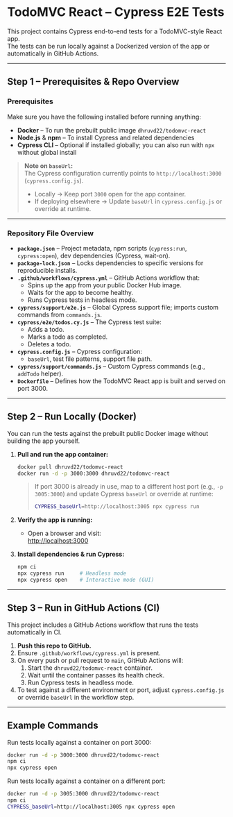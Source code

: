 # TodoMVC React – Cypress E2E Tests

This project contains Cypress end-to-end tests for a TodoMVC-style React app.  
The tests can be run locally against a Dockerized version of the app or automatically in GitHub Actions.

---

## Step 1 – Prerequisites & Repo Overview

### Prerequisites
Make sure you have the following installed before running anything:

- **Docker** – To run the prebuilt public image `dhruvd22/todomvc-react`
- **Node.js** & **npm** – To install Cypress and related dependencies
- **Cypress CLI** – Optional if installed globally; you can also run with `npx` without global install

> **Note on `baseUrl`:**  
> The Cypress configuration currently points to `http://localhost:3000` (`cypress.config.js`).  
> - Locally → Keep port `3000` open for the app container.  
> - If deploying elsewhere → Update `baseUrl` in `cypress.config.js` or override at runtime.

---

### Repository File Overview

- **`package.json`** – Project metadata, npm scripts (`cypress:run`, `cypress:open`), dev dependencies (Cypress, wait-on).
- **`package-lock.json`** – Locks dependencies to specific versions for reproducible installs.
- **`.github/workflows/cypress.yml`** – GitHub Actions workflow that:
  - Spins up the app from your public Docker Hub image.
  - Waits for the app to become healthy.
  - Runs Cypress tests in headless mode.
- **`cypress/support/e2e.js`** – Global Cypress support file; imports custom commands from `commands.js`.
- **`cypress/e2e/todos.cy.js`** – The Cypress test suite:
  - Adds a todo.
  - Marks a todo as completed.
  - Deletes a todo.
- **`cypress.config.js`** – Cypress configuration:
  - `baseUrl`, test file patterns, support file path.
- **`cypress/support/commands.js`** – Custom Cypress commands (e.g., `addTodo` helper).
- **`Dockerfile`** – Defines how the TodoMVC React app is built and served on port 3000.

---

## Step 2 – Run Locally (Docker)

You can run the tests against the prebuilt public Docker image without building the app yourself.

1. **Pull and run the app container:**
    ```bash
    docker pull dhruvd22/todomvc-react
    docker run -d -p 3000:3000 dhruvd22/todomvc-react
    ```
    > If port 3000 is already in use, map to a different host port (e.g., `-p 3005:3000`) and update Cypress `baseUrl` or override at runtime:
    > ```bash
    > CYPRESS_baseUrl=http://localhost:3005 npx cypress run
    > ```

2. **Verify the app is running:**
    - Open a browser and visit:  
      [http://localhost:3000](http://localhost:3000)

3. **Install dependencies & run Cypress:**
    ```bash
    npm ci
    npx cypress run     # Headless mode
    npx cypress open    # Interactive mode (GUI)
    ```

---

## Step 3 – Run in GitHub Actions (CI)

This project includes a GitHub Actions workflow that runs the tests automatically in CI.

1. **Push this repo to GitHub.**
2. Ensure `.github/workflows/cypress.yml` is present.
3. On every push or pull request to `main`, GitHub Actions will:
    1. Start the `dhruvd22/todomvc-react` container.
    2. Wait until the container passes its health check.
    3. Run Cypress tests in headless mode.
4. To test against a different environment or port, adjust `cypress.config.js` or override `baseUrl` in the workflow step.

---

## Example Commands

Run tests locally against a container on port 3000:
```bash
docker run -d -p 3000:3000 dhruvd22/todomvc-react
npm ci
npx cypress open
```

Run tests locally against a container on a different port:
```bash
docker run -d -p 3005:3000 dhruvd22/todomvc-react
npm ci
CYPRESS_baseUrl=http://localhost:3005 npx cypress open
```

